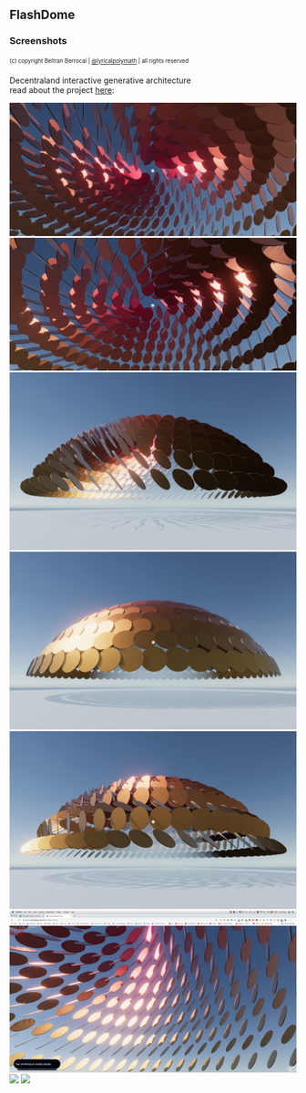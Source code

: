 
## FlashDome
### Screenshots
<sub><sup>(c) copyright Beltran Berrocal | [@lyricalpolymath](http://twitter.com/lyricalpolymath) | all rights reserved</sup></sub>


Decentraland interactive generative architecture <br>
read about the project [here](https://github.com/lyricalpolymath/FlashDome):

![](flashDome_01.jpg)
![](flashDome_02.jpg)
![](flashDome_03.jpg)
![](flashDome_04.jpg)
![](flashDome_05.jpg)
![](flashDome_06.jpg)
![](flashDome_gif_01.gif)
![](flashDome_gif_02.gif)